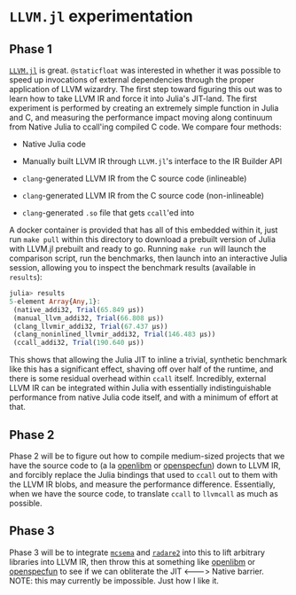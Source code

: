 `LLVM.jl` experimentation
=======================

## Phase 1
[`LLVM.jl`](https://github.com/maleadt/LLVM.jl) is great. `@staticfloat` was interested in whether it was possible to speed up invocations of external dependencies through the proper application of LLVM wizardry.  The first step toward figuring this out was to learn how to take LLVM IR and force it into Julia's JIT-land.  The first experiment is performed by creating an extremely simple function in Julia and C, and measuring the performance impact moving along continuum from Native Julia to ccall'ing compiled C code.  We compare four methods:

* Native Julia code

* Manually built LLVM IR through `LLVM.jl`'s interface to the IR Builder API

* `clang`-generated LLVM IR from the C source code (inlineable)

* `clang`-generated LLVM IR from the C source code (non-inlineable)

* `clang`-generated `.so` file that gets `ccall`'ed into

A docker container is provided that has all of this embedded within it, just run `make pull` within this directory to download a prebuilt version of Julia with LLVM.jl prebuilt and ready to go.  Running `make run` will launch the comparison script, run the benchmarks, then launch into an interactive Julia session, allowing you to inspect the benchmark results (available in `results`):

```julia
julia> results
5-element Array{Any,1}:
 (native_addi32, Trial(65.849 μs))
 (manual_llvm_addi32, Trial(66.808 μs))
 (clang_llvmir_addi32, Trial(67.437 μs))
 (clang_noninlined_llvmir_addi32, Trial(146.483 μs))
 (ccall_addi32, Trial(190.640 μs))
```

This shows that allowing the Julia JIT to inline a trivial, synthetic benchmark like this has a significant effect, shaving off over half of the runtime, and there is some residual overhead within `ccall` itself.  Incredibly, external LLVM IR can be integrated within Julia with essentially indistinguishable performance from native Julia code itself, and with a minimum of effort at that.

## Phase 2

Phase 2 will be to figure out how to compile medium-sized projects that we have the source code to (a la [openlibm](https://github.com/JuliaLang/openlibm) or [openspecfun](https://github.com/JuliaLang/openspecfun)) down to LLVM IR, and forcibly replace the Julia bindings that used to `ccall` out to them with the LLVM IR blobs, and measure the performance difference.  Essentially, when we have the source code, to translate `ccall` to `llvmcall` as much as possible.

## Phase 3

Phase 3 will be to integrate [`mcsema`](https://github.com/trailofbits/mcsema) and [`radare2`](https://github.com/radare/radare2) into this to lift arbitrary libraries into LLVM IR, then throw this at something like [openlibm](https://github.com/JuliaLang/openlibm) or [openspecfun](https://github.com/JuliaLang/openspecfun) to see if we can obliterate the JIT <---> Native barrier.  NOTE: this may currently be impossible.  Just how I like it.
